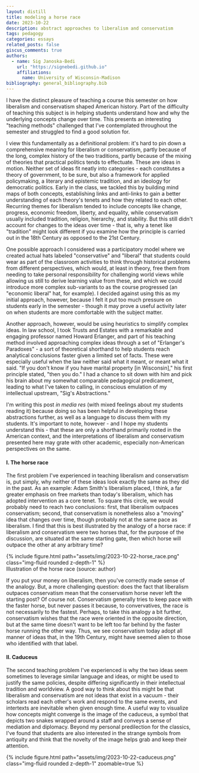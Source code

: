 ```yaml
---
layout: distill
title: modeling a horse race
date: 2023-10-22
description: abstract approaches to liberalism and conservatism
tags: pedagogy
categories: essays
related_posts: false
giscus_comments: true
authors:
  - name: Sig Janoska-Bedi
    url: "https://signebedi.github.io"
    affiliations:
      name: University of Wisconsin-Madison
bibliography: general_bibliography.bib
---
```


I have the distinct pleasure of teaching a course this semester on how liberalism and conservatism shaped American history. Part of the difficulty of teaching this subject is in helping students understand how and why the underlying concepts change over time. This presents an interesting "teaching methods" challenged that I've contemplated throughout the semester and struggled to find a good solution for. 

I view this fundamentally as a definitional problem: it's hard to pin down a comprehensive meaning for liberalism or conservatism, partly because of the long, complex history of the two traditions, partly because of the mixing of theories that practical politics tends to effectuate. These are ideas in motion. Neither set of ideas fit neatly into categories - each constitutes a theory of government, to be sure, but also a framework for applied policymaking, a literary and epistemic tradition, and an ideology for democratic politics. Early in the class, we tackled this by building mind maps of both concepts, establishing links and anti-links to gain a better understanding of each theory's tenets and how they related to each other. Recurring themes for liberalism tended to include concepts like change, progress, economic freedom, liberty, and equality, while conservatism usually included tradition, religion, hierarchy, and stability. But this still didn't account for changes to the ideas over time - that is, why a tenet like "tradition" might look different if you examine how the principle is carried out in the 18th Century as opposed to the 21st Century.

One possible approach I considered was a participatory model where we created actual hats labeled "conservative" and "liberal" that students could wear as part of the classroom activities to think through historical problems from different perspectives, which would, at least in theory, free them from needing to take personal responsibility for challenging world views while allowing us still to derive learning value from these, and which we could introduce more complex sub-variants to as the course progressed (an "economic liberal" hat, for example). I decided against using this as my initial approach, however, because I felt it put too much pressure on students early in the semester - though it may prove a useful activity later on when students are more comfortable with the subject matter.

Another approach, however, would be using heuristics to simplify complex ideas. In law school, I took Trusts and Estates with a remarkable and engaging professor named Howard Erlanger, and part of his teaching method involved approaching complex ideas through a set of "Erlanger's Paradoxes" - a sort of theoretical shorthand to help students reach analytical conclusions faster given a limited set of facts. These were especially useful when the law neither said what it meant, or meant what it said. "If you don't know if you have marital property [in Wisconsin]," his first principle stated, "then you do." I had a chance to sit down with him and pick his brain about my somewhat comparable pedagogical predicament, leading to what I've taken to calling, in conscious emulation of my intellectual upstream, "Sig's Abstractions."

I'm writing this post *in media res* (with mixed feelings about my students reading it) because doing so has been helpful in developing these abstractions further, as well as a language to discuss them with my students. It's important to note, however - and I hope my students understand this - that these are only a shorthand primarily rooted in the American context, and the interpretations of liberalism and conservatism presented here may grate with other academic, especially non-American perspectives on the same.

#### I. The horse race

The first problem I've experienced in teaching liberalism and conservatism is, put simply, why neither of these ideas look exactly the same as they did in the past. As an example: Adam Smith's liberalism placed, I think, a far greater emphasis on free markets than today's liberalism, which has adopted intervention as a core tenet. To square this circle, we would probably need to reach two conclusions: first, that liberalism outpaces conservatism; second, that conservatism is nonetheless also a "moving" idea that changes over time, though probably not at the same pace as liberalism. I find that this is best illustrated by the analogy of a horse race: if liberalism and conservatism were two horses that, for the purpose of the discussion, are situated at the same starting gate, then which horse will outpace the other at any arbitrary time?

<div class="row mt-3">
    <div class="col-sm mt-3 mt-md-0">
        {% include figure.html path="assets/img/2023-10-22-horse_race.png" class="img-fluid rounded z-depth-1" %}
    </div>
</div>
<div class="caption">
    Illustration of the horse race (source: author)
</div>

If you put your money on liberalism, then you've correctly made sense of the analogy. But, a more challenging question: does the fact that liberalism outpaces conservatism mean that the conservatism horse never left the starting post? Of course not. Conservatism generally tries to keep pace with the faster horse, but never passes it because, to convervatives, the race is not necessarily to the fastest. Perhaps, to take this analogy a bit further, conservatism wishes that the race were oriented in the opposite direction, but at the same time doesn't want to be left too far behind by the faster horse running the other way. Thus, we see conservatism today adopt all manner of ideas that, in the 19th Century, might have seemed alien to those who identified with that label.

#### II. Caduceus

The second teaching problem I've experienced is why the two ideas seem sometimes to leverage similar language and ideas, or might be used to justify the same policies, despite differing significantly in their intellectual tradition and worldview. A good way to think about this might be that liberalism and conservatism are not ideas that exist in a vacuum - their scholars read each other's work and respond to the same events, and intertexts are inevitable when given enough time. A useful way to visualize how concepts might converge is the image of the caduceus, a symbol that depicts two snakes wrapped around a staff and conveys a sense of mediation and diplomacy. Beyond my personal predilection for the classics, I've found that students are also interested in the strange symbols from antiquity and think that the novelty of the image helps grab and keep their attention. 


<div class="row mt-3">
    <div class="col-sm mt-3 mt-md-0" style="height: 50%;">
        {% include figure.html path="assets/img/2023-10-22-caduceus.png" class="img-fluid rounded z-depth-1" zoomable=true %}
    </div>
</div>
<div class="caption">
    Two serpents wrapped around a staff (source: Ernest de Sarzec - Choquin de Sarzec, Ernest (1832-1901), Public domain, via Wikimedia Commons)
</div>

So, in visualizing this idea in a manner similar to the first, we might plot liberalism and conservatism as a wave function and its inverse, with the two waves periodically intersecting with one another.

<div class="row mt-3">
    <div class="col-sm mt-3 mt-md-0">
        {% include figure.html path="assets/img/2023-10-22-intertwined_lines.png" class="img-fluid rounded z-depth-1" %}
    </div>
</div>
<div class="caption">
    Illustration of two intersecting waves (source: author)
</div>

#### III. Wedges
 
The complexities of liberalism and conservatism often produce, not just distinctions between these theories, but also the divergences within each. This phenomenon, which I will here call "wedges," refers to the internal splits that can occur within a single theoretical framework. This concept stands in contrast to the "caduceus" model described above, where similar language and outcomes emerge from different frameworks. Here, we observe how a single framework can yield different substantive results.

I've taken to referring to this phenomenon as liminal divergence, or sometimes issue-based dichotomization if we'd like the emphasize the result instead of the *modus*, by which I mean cases where individuals or groups that adhere to conservative or liberal principles hold different, often-contradictory positions on substantive policy issues when compared to others that adhere to the same principles. Can a liberal thinker authentically justify (as opposed to cynically, or for political purposes) qualified immunity based on a liberal worldview? Can a conservative thinker justify affirmative action based on a conservative worldview?

These dichotomies, I would argue, don't emerge solely from the differences between opposing worldviews but rather emerge from the varying emphases on and interpretations of liminal concepts and controversies by individuals who subscribe to the same general political philosophy when they confront real events and issues relevant to their own lives. Here, I use the term "liminal concept" or controversy to describe the fundamental, often contentious ideas that exist at the boundaries or thresholds of a single political philosophy. They might be matters of interpretation, where different scholars approach, accept, or reject them in different ways. They seldom make up the core tenets of that philosophy and, as a result, are left sometimes without solid treatment by the academic community and perhaps willfully ignored by political practitioners. They are neither fully embraced nor entirely rejected by any single ideological group, but instead exist in a state of ambiguity or ambivalence.

What I mean is that it's not clear that humans are principled creatures *per se*, even if we often try to appear so. More often, we tend to "window shop" for the principles and procedures that get us what we want.<d-footnote>There is a lot of interesting literature on this. See eg. Tiebout (1956) for discussion on decisions on where to live, Briffault (2018) 2025-7 for unprincipled behavior as it relates to federalism.</d-footnote> But I would venture that, while the variation in positioning on substantive issues is useful in understanding this behavior, such analyses would likely result in the conclusion that the behavior is "unprincipled". However, a greater emphasis on the individual's reaction to liminal controversies can help make sense of these behaviors as still 'principled.'

But what are these liminal controversies? I think there are probably too many to provide an exhaustive list here, but a few might include disagreements over the individual vs. collective, material vs. ideological, outsiders vs. a political establishment, reforming institutions vs. all-out revolution.<d-footnote>I'm sure, if this essay were longer, we could have a useful discussion of this as it relates to the Horseshoe Theory of political ideology, but this will need to be saved for another time.</d-footnote>

<div class="row mt-3">
    <div class="col-sm mt-3 mt-md-0">
        {% include figure.html path="assets/img/2023-10-22-diverging_lines.png" class="img-fluid rounded z-depth-1" %}
    </div>
</div>
<div class="caption">
    Illustration of issue-based divergence (source: author)
</div>

#### IV. Ouroboros

The previous conceptualizations presume that knowledge, culture, and institutions are constantly moving forward. However, this linear progression doesn't always hold true in the real world. Ideas don't just move forward; they also circle back, revisiting and reinterpreting past concepts. This leads us to a third teaching problem: why the ideas often seem to hearken back or revert to past approaches. Admittedly, this phenomenon is something that will become more apparent in discussions of more recent events as we are able to observe how history sometimes "repeats itself." For example, debates around the First National Bank were largely focused on constitutional interpretation, but later debates were able to leverage experience and history as evidence for or against the bank's rechartering.

The practice of "hearkening back" might be a less surprising phenomenon for conservatism, which places far greater an emphasis on history and tradition - but even liberalism has a tendency toward archaics. Take, for instance, the resurgence of classical liberal ideas among libertarians. While classical liberalism emphasizes individual liberty and limited government, it's been reinterpreted and adapted by modern libertarians to address contemporary issues. Whether or not libertarians constitute a Liberal or Conservative group will necessarily invite debate, but what's clear is that their core tenets draw heavily from early Liberal thought.

I think this idea is nicely modeled by the tail eater (Attic: ὁ οὐροβόρος), another ancient symbol of life, death, and rebirth - or, in a more abstract sense, the cyclicality that permeates all areas of life, to help illustrate how liberalism and conservatism don't just move forward, but can sometimes hearken to old arrangements.

<div class="row mt-3">
    <div class="col-sm mt-3 mt-md-0">
        {% include figure.html path="assets/img/2023-10-22-ouroboros.png" class="img-fluid rounded z-depth-1" %}
    </div>
</div>
<div class="caption">
    The serpent devours its own tail (source: <a href="https://commons.wikimedia.org/wiki/File:Serpiente_alquimica.jpg">anonymous medieval illuminator; uploader Carlos adanero</a>, Public domain, via Wikimedia Commons)
</div>

Represented in the same manner as the earlier concepts, it might look like two circles converging back upon themselves.

<div class="row mt-3">
    <div class="col-sm mt-3 mt-md-0">
        {% include figure.html path="assets/img/2023-10-22-circular_lines.png" class="img-fluid rounded z-depth-1" %}
    </div>
</div>
<div class="caption">
    Illustration of two curves converging back on themselves (source: author)
</div>

In any event, these musings constitute a slightly cleaned up set of working notes that have evolved over the first few weeks of the academic term. Thank you for reading, and hopefully the effort has been rewarding and enjoyable.
<div style="display: none;">
    <d-cite key="oakeshott1991"></d-cite>
    <d-cite key="fukuyama1992end"></d-cite>
    <d-cite key="tiebout1956"></d-cite>
    <d-cite key="briffault2018"></d-cite>
</div> 

